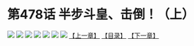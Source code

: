 # 第478话 半步斗皇、击倒！（上）
![](https://mhpic.xiaomingtaiji.net/comic/D/斗破苍穹拆分版/478话/1.jpg-zymk.middle.webp)
![](https://mhpic.xiaomingtaiji.net/comic/D/斗破苍穹拆分版/478话/2.jpg-zymk.middle.webp)
![](https://mhpic.xiaomingtaiji.net/comic/D/斗破苍穹拆分版/478话/3.jpg-zymk.middle.webp)
![](https://mhpic.xiaomingtaiji.net/comic/D/斗破苍穹拆分版/478话/4.jpg-zymk.middle.webp)
![](https://mhpic.xiaomingtaiji.net/comic/D/斗破苍穹拆分版/478话/5.jpg-zymk.middle.webp)
![](https://mhpic.xiaomingtaiji.net/comic/D/斗破苍穹拆分版/478话/6.jpg-zymk.middle.webp)
![](https://mhpic.xiaomingtaiji.net/comic/D/斗破苍穹拆分版/478话/7.jpg-zymk.middle.webp)
[【上一章】](./477.md)
[【目录】](./READMD.md)
[【下一章】](./479.md)
